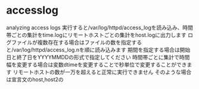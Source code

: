 # accesslog
analyzing access logs
実行すると/var/log/httpd/access_logを読み込み、時間帯ごとの集計をtime.logにリモートホストごとの集計をhost.logに出力します
ログファイルが複数存在する場合はファイルの数を指定すると/var/log/httpd/access_log.nを順に読み込みます
期間を指定する場合は開始日と終了日をYYYYMMDDの形式で指定してください
時間帯ごとに集計で時間幅を変更する場合は変数dtimeを変更することで秒単位で変更することができます
リモートホストの数が一万を超えると正常に実行できません
そのような場合は宣言文のhost,host2の
